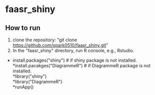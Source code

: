 # faasr_shiny

## How to run
1. clone the repository: "git clone https://github.com/spark0510/faasr_shiny.git"
2. In the "faasr_shiny" directory, run R console, e.g., Rstudio.<br>
 * install.packages("shiny")     # if shiny package is not installed.<br>
 *install.pacakges("DiagrammeR") # if DiagrammeR package is not installed.<br>
 *library("shiny")<br>
 *library("DiagrammeR")<br>
 *runApp()
